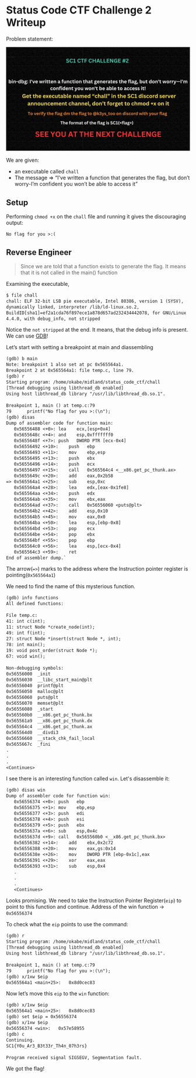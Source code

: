 # Status Code CTF Challenge 2 Writeup

Problem statement:

![image.png](challenge.png)

We are given:

- an executable called `chall`
- The message ⇒ “I’ve written a function that generates the flag, but don’t worry-I’m confident you won’t be able to access it”

## Setup

Performing `chmod +x` on the `chall` file and running it gives the discouraging output:

```
No flag for you >:(
```

## Reverse Engineer

> Since we are told that a function exists to generate the flag. It means that it is not called in the main() function
> 

Examining the executable,

```console
$ file chall
chall: ELF 32-bit LSB pie executable, Intel 80386, version 1 (SYSV), dynamically linked, interpreter /lib/ld-linux.so.2, BuildID[sha1]=ef2a1cda76f897ece1a878d657ad232434442078, for GNU/Linux 4.4.0, with debug_info, not stripped
```

Notice the `not stripped` at the end. It means, that the debug info is present. We can use [GDB](https://sourceware.org/gdb/)!

Let’s start with setting a breakpoint at main and diassembling

```console
(gdb) b main
Note: breakpoint 1 also set at pc 0x565564a1.
Breakpoint 2 at 0x565564a1: file temp.c, line 79.
(gdb) r
Starting program: /home/okabe/midland/status_code_ctf/chall 
[Thread debugging using libthread_db enabled]
Using host libthread_db library "/usr/lib/libthread_db.so.1".

Breakpoint 1, main () at temp.c:79
79	    printf("No flag for you >:(\n");
(gdb) disas
Dump of assembler code for function main:
   0x56556488 <+0>:	lea    ecx,[esp+0x4]
   0x5655648c <+4>:	and    esp,0xfffffff0
   0x5655648f <+7>:	push   DWORD PTR [ecx-0x4]
   0x56556492 <+10>:	push   ebp
   0x56556493 <+11>:	mov    ebp,esp
   0x56556495 <+13>:	push   ebx
   0x56556496 <+14>:	push   ecx
   0x56556497 <+15>:	call   0x565564c4 <__x86.get_pc_thunk.ax>
   0x5655649c <+20>:	add    eax,0x2b58
=> 0x565564a1 <+25>:	sub    esp,0xc
   0x565564a4 <+28>:	lea    edx,[eax-0x1fe8]
   0x565564aa <+34>:	push   edx
   0x565564ab <+35>:	mov    ebx,eax
   0x565564ad <+37>:	call   0x56556060 <puts@plt>
   0x565564b2 <+42>:	add    esp,0x10
   0x565564b5 <+45>:	mov    eax,0x0
   0x565564ba <+50>:	lea    esp,[ebp-0x8]
   0x565564bd <+53>:	pop    ecx
   0x565564be <+54>:	pop    ebx
   0x565564bf <+55>:	pop    ebp
   0x565564c0 <+56>:	lea    esp,[ecx-0x4]
   0x565564c3 <+59>:	ret
End of assembler dump.`
```

The arrow(`=>`) marks to the address where the Instruction pointer register is pointing(`0x565564a1`)

We need to find the name of this mysterious function.

```console
(gdb) info functions
All defined functions:

File temp.c:
41:	int c(int);
11:	struct Node *create_node(int);
49:	int f(int);
27:	struct Node *insert(struct Node *, int);
78:	int main();
19:	void post_order(struct Node *);
67:	void win();

Non-debugging symbols:
0x56556000  _init
0x56556030  __libc_start_main@plt
0x56556040  printf@plt
0x56556050  malloc@plt
0x56556060  puts@plt
0x56556070  memset@plt
0x56556080  _start
0x565560b0  __x86.get_pc_thunk.bx
0x565561a9  __x86.get_pc_thunk.dx
0x565564c4  __x86.get_pc_thunk.ax
0x565564d0  __divdi3
0x56556660  __stack_chk_fail_local
0x5655667c  _fini
.
.
.
<Continues>
```

I see there is an interesting function called `win`. Let's disassemble it:

```console
(gdb) disas win
Dump of assembler code for function win:
   0x56556374 <+0>:	push   ebp
   0x56556375 <+1>:	mov    ebp,esp
   0x56556377 <+3>:	push   edi
   0x56556378 <+4>:	push   esi
   0x56556379 <+5>:	push   ebx
   0x5655637a <+6>:	sub    esp,0x4c
   0x5655637d <+9>:	call   0x565560b0 <__x86.get_pc_thunk.bx>
   0x56556382 <+14>:	add    ebx,0x2c72
   0x56556388 <+20>:	mov    eax,gs:0x14
   0x5655638e <+26>:	mov    DWORD PTR [ebp-0x1c],eax
   0x56556391 <+29>:	xor    eax,eax
   0x56556393 <+31>:	sub    esp,0x4
   .
   .
   .
   <Continues>
```

Looks promising. We need to take the Instruction Pointer Register(`eip`) to point to this function and continue. Address of the win function → `0x56556374`

To check what the `eip` points to use the command: 

```console
(gdb) r
Starting program: /home/okabe/midland/status_code_ctf/chall 
[Thread debugging using libthread_db enabled]
Using host libthread_db library "/usr/lib/libthread_db.so.1".

Breakpoint 1, main () at temp.c:79
79	    printf("No flag for you >:(\n");
(gdb) x/1xw $eip
0x565564a1 <main+25>:	0x8d0cec83
```

Now let’s move this `eip` to the `win` function:

```console
(gdb) x/1xw $eip
0x565564a1 <main+25>:	0x8d0cec83
(gdb) set $eip = 0x56556374
(gdb) x/1xw $eip
0x56556374 <win>:	0x57e58955
(gdb) c
Continuing.
SC1{Y0u_Ar3_B3t33r_Th4n_07h3rs}

Program received signal SIGSEGV, Segmentation fault.
```

We got the flag!
